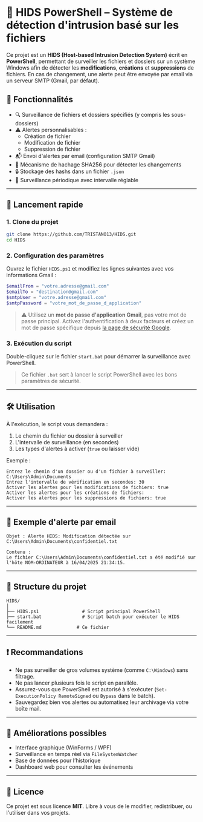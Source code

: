 # 🔐 HIDS PowerShell – Système de détection d'intrusion basé sur les fichiers

Ce projet est un **HIDS (Host-based Intrusion Detection System)** écrit en **PowerShell**, permettant de surveiller les fichiers et dossiers sur un système Windows afin de détecter les **modifications**, **créations** et **suppressions** de fichiers. En cas de changement, une alerte peut être envoyée par email via un serveur SMTP (Gmail, par défaut).

## 📁 Fonctionnalités

- 🔍 Surveillance de fichiers et dossiers spécifiés (y compris les sous-dossiers)
- ⚠️ Alertes personnalisables :
  - Création de fichier
  - Modification de fichier
  - Suppression de fichier
- 📬 Envoi d'alertes par email (configuration SMTP Gmail)
- 🧠 Mécanisme de hachage SHA256 pour détecter les changements
- 🔒 Stockage des hashs dans un fichier `.json`
- 🔁 Surveillance périodique avec intervalle réglable

---

## 🚀 Lancement rapide

### 1. Clone du projet

```bash
git clone https://github.com/TRISTANO13/HIDS.git
cd HIDS
```

### 2. Configuration des paramètres

Ouvrez le fichier `HIDS.ps1` et modifiez les lignes suivantes avec vos informations Gmail :

```powershell
$emailFrom = "votre.adresse@gmail.com"
$emailTo = "destination@gmail.com"
$smtpUser = "votre.adresse@gmail.com"
$smtpPassword = "votre_mot_de_passe_d_application"
```

> ⚠️ Utilisez un **mot de passe d'application Gmail**, pas votre mot de passe principal. Activez l'authentification à deux facteurs et créez un mot de passe spécifique depuis [la page de sécurité Google](https://myaccount.google.com/security).

### 3. Exécution du script

Double-cliquez sur le fichier `start.bat` pour démarrer la surveillance avec PowerShell.

> Ce fichier `.bat` sert à lancer le script PowerShell avec les bons paramètres de sécurité.

---

## 🛠️ Utilisation

À l'exécution, le script vous demandera :

1. Le chemin du fichier ou dossier à surveiller  
2. L'intervalle de surveillance (en secondes)  
3. Les types d'alertes à activer (`true` ou laisser vide)

Exemple :
```
Entrez le chemin d'un dossier ou d'un fichier à surveiller: C:\Users\Admin\Documents
Entrez l'intervalle de vérification en secondes: 30
Activer les alertes pour les modifications de fichiers: true
Activer les alertes pour les créations de fichiers: 
Activer les alertes pour les suppressions de fichiers: true
```

---

## 💌 Exemple d'alerte par email

```
Objet : Alerte HIDS: Modification détectée sur C:\Users\Admin\Documents\confidentiel.txt

Contenu :
Le fichier C:\Users\Admin\Documents\confidentiel.txt a été modifié sur l'hôte NOM-ORDINATEUR à 16/04/2025 21:34:15.
```

---

## 📁 Structure du projet

```
HIDS/
│
├── HIDS.ps1                # Script principal PowerShell
├── start.bat               # Script batch pour exécuter le HIDS facilement
└── README.md             # Ce fichier
```

---

## ❗ Recommandations

- Ne pas surveiller de gros volumes système (comme `C:\Windows`) sans filtrage.
- Ne pas lancer plusieurs fois le script en parallèle.
- Assurez-vous que PowerShell est autorisé à s'exécuter (`Set-ExecutionPolicy RemoteSigned` ou `Bypass` dans le batch).
- Sauvegardez bien vos alertes ou automatisez leur archivage via votre boîte mail.

---

## 🧠 Améliorations possibles

- Interface graphique (WinForms / WPF)
- Surveillance en temps réel via `FileSystemWatcher`
- Base de données pour l’historique
- Dashboard web pour consulter les événements

---

## 📄 Licence

Ce projet est sous licence **MIT**. Libre à vous de le modifier, redistribuer, ou l'utiliser dans vos projets.

